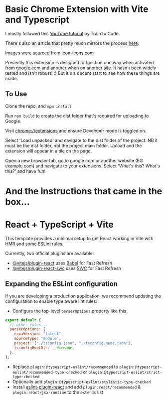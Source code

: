 # Basic Chrome Extension with Vite and Typescript

I mostly followed this [YouTube tutorial](https://www.youtube.com/watch?v=GGi7Brsf7js) by Train to Code.

There's also an article that pretty much mirrors the process [here](https://arglee.medium.com/chrome-extensions-using-vite-typescript-react-stepwise-process-6d013f5332b9).

Images were sourced from [icon-icons.com](https://icon-icons.com/)

Presently this extension is designed to function one way when activated from google.com and another when on another site. It hasn't been widely tested and isn't robust! :) But it's a decent start to see how these things are made.

## To Use

Clone the repo, and `npm install`

Run `npm build` to create the dist folder that's required for uploading to Google.

Visit [chrome://extensions](chrome://extensions/) and ensure Developer mode is toggled on.

Select 'Load unpacked' and navigate to the dist folder of the project. NB it must be the dist folder, not the project main folder. Upload and the extension will appear in a tile on the page.

Open a new browser tab, go to google.com or another website (EG example.com) and navigate to your extensions. Select 'What's this? What's this?' and have fun!

# And the instructions that came in the box...

# React + TypeScript + Vite

This template provides a minimal setup to get React working in Vite with HMR and some ESLint rules.

Currently, two official plugins are available:

- [@vitejs/plugin-react](https://github.com/vitejs/vite-plugin-react/blob/main/packages/plugin-react/README.md) uses [Babel](https://babeljs.io/) for Fast Refresh
- [@vitejs/plugin-react-swc](https://github.com/vitejs/vite-plugin-react-swc) uses [SWC](https://swc.rs/) for Fast Refresh

## Expanding the ESLint configuration

If you are developing a production application, we recommend updating the configuration to enable type aware lint rules:

- Configure the top-level `parserOptions` property like this:

```js
export default {
  // other rules...
  parserOptions: {
    ecmaVersion: "latest",
    sourceType: "module",
    project: ["./tsconfig.json", "./tsconfig.node.json"],
    tsconfigRootDir: __dirname,
  },
};
```

- Replace `plugin:@typescript-eslint/recommended` to `plugin:@typescript-eslint/recommended-type-checked` or `plugin:@typescript-eslint/strict-type-checked`
- Optionally add `plugin:@typescript-eslint/stylistic-type-checked`
- Install [eslint-plugin-react](https://github.com/jsx-eslint/eslint-plugin-react) and add `plugin:react/recommended` & `plugin:react/jsx-runtime` to the `extends` list

